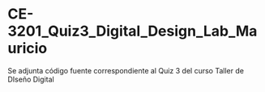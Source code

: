 # CE-3201_Quiz3_Digital_Design_Lab_Mauricio
Se adjunta código fuente correspondiente al Quiz 3 del curso Taller de DIseño Digital
